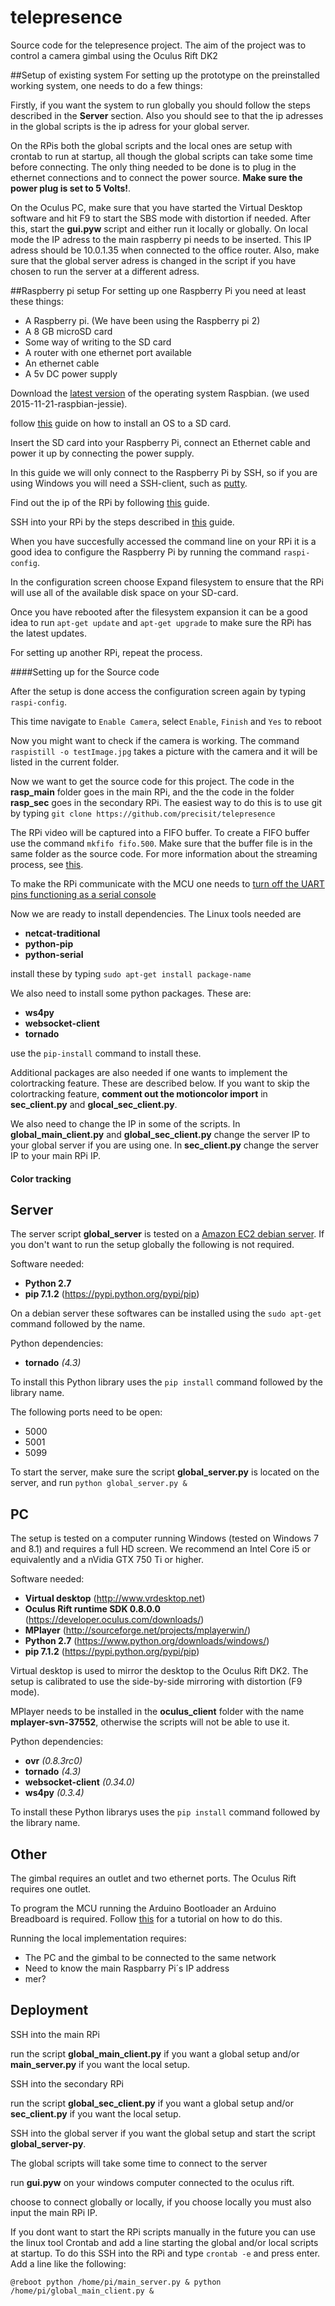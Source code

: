 # telepresence
Source code for the telepresence project. The aim of the project was to control a camera gimbal using the Oculus Rift DK2 

##Setup of existing system
For setting up the prototype on the preinstalled working system, one needs to do a few things:

Firstly, if you want the system to run globally you should follow the steps described in the **Server** section. Also you should see to that the ip adresses in the global scripts is the ip adress for your global server. 

On the RPis both the global scripts and the local ones are setup with crontab to run at startup, all though the global scripts can take some time before connecting. The only thing needed to be done is to plug in the ethernet connections and to connect the power source. **Make sure the power plug is set to 5 Volts!**.

On the Oculus PC, make sure that you have started the Virtual Desktop software and hit F9 to start the SBS mode with distortion if needed. After this, start the **gui.pyw** script and either run it locally or globally. On local mode the IP adress to the main raspberry pi needs to be inserted. This IP adress should be 10.0.1.35 when connected to the office router. Also, make sure that the global server adress is changed in the script if you have chosen to run the server at a different adress.

##Raspberry pi setup
For setting up one Raspberry Pi you need at least these things:

* A Raspberry pi. (We have been using the Raspberry pi 2)
* A 8 GB microSD card 
* Some way of writing to the SD card
* A router with one ethernet port available
* An ethernet cable
* A 5v DC power supply

Download the [latest version]( http://downloads.raspberrypi.org/raspbian_latest) of the operating system Raspbian. (we used 2015-11-21-raspbian-jessie).

follow [this](https://www.raspberrypi.org/documentation/installation/installing-images/) guide on how to install an OS to a SD card.

Insert the SD card into your Raspberry Pi, connect an Ethernet cable and power it up by connecting the power supply.

In this guide we will only connect to the Raspberry Pi by SSH, so if you are using Windows you will need a SSH-client, such as [putty](http://www.chiark.greenend.org.uk/~sgtatham/putty/download.html).

Find out the ip of the RPi by following [this](https://www.raspberrypi.org/documentation/troubleshooting/hardware/networking/ip-address.md) guide. 

SSH into your RPi by the steps described in [this](https://www.raspberrypi.org/documentation/remote-access/ssh/README.md) guide.

When you have succesfully accessed the command line on your RPi it is a good idea to configure the Raspberry Pi by running the command `raspi-config`.

In the configuration screen choose Expand filesystem to ensure that the RPi will use all of the available disk space on your SD-card.

Once you have rebooted after the filesystem expansion it can be a good idea to run `apt-get update` and `apt-get upgrade` to make sure the RPi has the latest updates.

For setting up another RPi, repeat the process.

####Setting up for the Source code

After the setup is done access the configuration screen again by typing `raspi-config`.

This time navigate to `Enable Camera`, select `Enable`, `Finish` and `Yes` to reboot

Now you might want to check if the camera is working. The command ` raspistill -o testImage.jpg` takes a picture with the camera and it will be listed in the current folder. 

Now we want to get the source code for this project. The code in the **rasp_main** folder goes in the main RPi, and the the code in the folder **rasp_sec** goes in the secondary RPi. The easiest way to do this is to use git by typing `git clone https://github.com/precisit/telepresence`

The RPi video will be captured into a FIFO buffer. To create a FIFO buffer use the command `mkfifo fifo.500`. Make sure that the buffer file is in the same folder as the source code. For more information about the streaming process, see [this](http://zacharybears.com/low-latency-raspberry-pi-video-streaming/).

To make the RPi communicate with the MCU one needs to [turn off the UART pins functioning as a serial console](http://www.raspberry-projects.com/pi/pi-operating-systems/raspbian/io-pins-raspbian/uart-pins)

Now we are ready to install dependencies. The Linux tools needed are 

* **netcat-traditional**
* **python-pip**
* **python-serial**

install these by typing `sudo apt-get install package-name`

We also need to install some python packages. These are:

* **ws4py**
* **websocket-client**
* **tornado**

use the `pip-install` command to install these.

Additional packages are also needed if one wants to implement the colortracking feature. These are described below. If you want to skip the colortracking feature, **comment out the motioncolor import** in **sec_client.py** and **glocal_sec_client.py**.

We also  need to change the IP in some of the scripts. In **global_main_client.py** and **global_sec_client.py** change the server IP to your global server if you are using one. In **sec_client.py** change the server IP to your main RPi IP.

#### Color tracking

## Server
The server script **global_server** is tested on a [Amazon EC2 debian server](https://aws.amazon.com/ec2). If you don't want to run the setup globally the following is not required.

Software needed:

* **Python 2.7**
* **pip 7.1.2** (https://pypi.python.org/pypi/pip)

On a debian server these softwares can be installed using the `sudo apt-get` command followed by the name.

Python dependencies:

* **tornado** *(4.3)*

To install this Python library uses the `pip install` command followed by the library name.

The following ports need to be open:

* 5000
* 5001
* 5099 

To start the server, make sure the script **global_server.py** is located on the server, and run `python global_server.py &`

## PC

The setup is tested on a computer running Windows (tested on Windows 7 and 8.1) and requires a full HD screen. We recommend an Intel Core i5 or equivalently and a nVidia GTX 750 Ti or higher.

Software needed:

* **Virtual desktop** (http://www.vrdesktop.net)
* **Oculus Rift runtime SDK 0.8.0.0** (https://developer.oculus.com/downloads/)
* **MPlayer** (http://sourceforge.net/projects/mplayerwin/)
* **Python 2.7** (https://www.python.org/downloads/windows/)
* **pip 7.1.2** (https://pypi.python.org/pypi/pip)

Virtual desktop is used to mirror the desktop to the Oculus Rift DK2. The setup is calibrated to use the side-by-side mirroring with distortion (F9 mode).

MPlayer needs to be installed in the **oculus_client** folder with the name **mplayer-svn-37552**, otherwise the scripts will not be able to use it.

Python dependencies:

* **ovr** *(0.8.3rc0)*
* **tornado** *(4.3)*
* **websocket-client** *(0.34.0)*
* **ws4py** *(0.3.4)*

To install these Python librarys uses the `pip install` command followed by the library name.

## Other
The gimbal requires an outlet and two ethernet ports. The Oculus Rift requires one outlet.

To program the MCU running the Arduino Bootloader an Arduino Breadboard is required. Follow [this](https://www.arduino.cc/en/Tutorial/ArduinoToBreadboard) for a tutorial on how to do this.

Running the local implementation requires:

* The PC and the gimbal to be connected to the same network
* Need to know the main Raspbarry Pi´s IP address
* mer? 

## Deployment

SSH into the main RPi

run the script **global_main_client.py** if you want a global setup and/or **main_server.py** if you want the local setup.

SSH into the secondary RPi

run the script **global_sec_client.py** if you want a global setup and/or **sec_client.py** if you want the local setup.

SSH into the global server if you want the global setup and start the script **global_server-py**. 

The global scripts will take some time to connect to the server

run **gui.pyw** on your windows computer connected to the oculus rift.

choose to connect globally or locally, if you choose locally you must also input the main RPi IP.

If you dont want to start the RPi scripts manually in the future you can use the linux tool Crontab and add a line starting the global and/or local scripts at startup. To do this SSH into the RPi and type `crontab -e` and press enter. Add a line like the following:

`@reboot python /home/pi/main_server.py & python /home/pi/global_main_client.py &`
